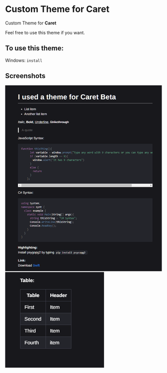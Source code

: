 # Custom Theme for Caret
Custom Theme for **Caret**

Feel free to use this theme if you want.

## To use this theme: 
Windows: `install`

## Screenshots
<img src="/img/example1.PNG">

<img src="/img/example2.PNG">
